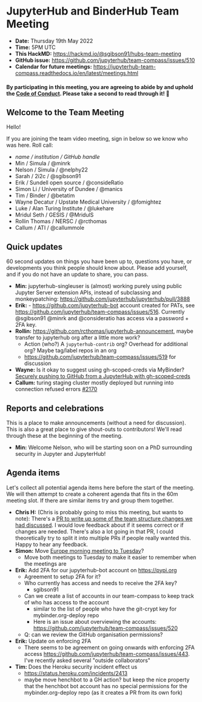 # JupyterHub and BinderHub Team Meeting

- **Date:** Thursday 19th May 2022
- **Time:** 5PM UTC
- **This HackMD:** <https://hackmd.io/@sgibson91/hubs-team-meeting>
- **GitHub issue:** <https://github.com/jupyterhub/team-compass/issues/510>
- **Calendar for future meetings:** <https://jupyterhub-team-compass.readthedocs.io/en/latest/meetings.html>

#### By participating in this meeting, you are agreeing to abide by and uphold the [Code of Conduct](https://jupyter.org/conduct). Please take a second to read through it! :pray:

## Welcome to the Team Meeting

Hello!

If you are joining the team video meeting, sign in below so we know who was here. Roll call:

- _name / institution / GitHub handle_
- Min / Simula / @minrk
- Nelson / Simula / @nelphy22
- Sarah / 2i2c / @sgibson91
- Erik / Sundell open source / @consideRatio
- Simon Li / University of Dundee / @manics
- Tim / Binder / @betatim
- Wayne Decatur / Upstate Medical University / @fomightez
- Luke / Alan Turing Institute / @lukehare
- Mridul Seth / GESIS / @MridulS
- Rollin Thomas / NERSC / @rcthomas
- Callum / ATI / @callummole

## Quick updates

60 second updates on things you have been up to, questions you have, or developments you think people should know about. Please add yourself, and if you do not have an update to share, you can pass.

- **Min:** jupyterhub-singleuser is (almost) working purely using public Jupyter Server extension APIs, instead of subclassing and monkeypatching: <https://github.com/jupyterhub/jupyterhub/pull/3888>
- **Erik:**
  \- <https://github.com/jupyterhub-bot> account created for PATs, see <https://github.com/jupyterhub/team-compass/issues/516>. Currently @sgibson91 @minrk and @consideratio has access via a password + 2FA key.
- **Rollin:** <https://github.com/rcthomas/jupyterhub-announcement>, maybe transfer to jupyterhub org after a little more work?
  - Action (who?) A `jupyterhub-contrib` org?  Overhead for additional org?  Maybe tag/label repos in an org
  - <https://github.com/jupyterhub/team-compass/issues/519> for discussion
- **Wayne:** Is it okay to suggest using gh-scoped-creds via MyBinder? [Securely pushing to GitHub from a JupyterHub with gh-scoped-creds](https://blog.jupyter.org/securely-pushing-to-github-from-a-jupyterhub-3ee42dfdc54f)
- **Callum:** turing staging cluster mostly deployed but running into connection refused errors [#2170](https://github.com/jupyterhub/mybinder.org-deploy/pull/2170)

## Reports and celebrations

This is a place to make announcements (without a need for discussion). This is also a great place to give shout-outs to contributors! We'll read through these at the beginning of the meeting.

- **Min:** Welcome Nelson, who will be starting soon on a PhD surrounding security in Jupyter and JupyterHub!

## Agenda items

Let's collect all potential agenda items here before the start of the meeting. We will then attempt to create a coherent agenda that fits in the 60m meeting slot. If there are similar items try and group them together.

- **Chris H:** (Chris is probably going to miss this meeting, but wants to note): There's a [PR to write up some of the team structure changes we had discussed](https://github.com/jupyterhub/team-compass/pull/517). I would love feedback about if it seems correct or if changes are needed. There's also a lot going in that PR, I could theoretically try to split it into multiple PRs if people really wanted this. Happy to hear any feedback.
- **Simon:** Move [Europe morning meeting to Tuesday](https://github.com/jupyterhub/team-compass/issues/500#issuecomment-1106065867)?
  - Move both meetings to Tuesday to make it easier to remember when the meetings are
- **Erik:** Add 2FA for our jupyterhub-bot account on <https://pypi.org>
  - Agreement to setup 2FA for it?
  - Who currently has access and needs to receive the 2FA key?
    - sgibson91
  - Can we create a list of accounts in our team-compass to keep track of who has access to the account
    - similar to the list of people who have the git-crypt key for mybinder.org-deploy repo
    - Here is an issue about overviewing the accounts: <https://github.com/jupyterhub/team-compass/issues/520>
  - Q: can we review the GitHub organisation permissions?
- **Erik:** Update on enforcing 2FA
  - There seems to be agreement on going onwards with enforcing 2FA access <https://github.com/jupyterhub/team-compass/issues/443>. I've recently asked several "outside collaborators"
- **Tim:** Does the Heroku security incident effect us
  - <https://status.heroku.com/incidents/2413>
  - maybe move henchbot to a GH action? but keep the nice property that the henchbot bot account has no special permissions for the mybinder.org-deploy repo (as it creates a PR from its own fork)

